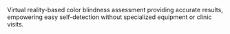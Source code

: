 Virtual reality-based color blindness assessment providing accurate results, empowering easy self-detection without specialized equipment or clinic visits.
